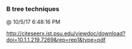 ﻿

### B tree techniques
@ 10/5/17 6:48:16 PM

http://citeseerx.ist.psu.edu/viewdoc/download?doi=10.1.1.219.7269&rep=rep1&type=pdf

